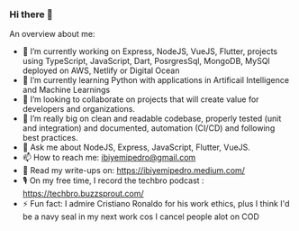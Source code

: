 ### Hi there 👋

An overview about me:

- 🔭 I’m currently working on Express, NodeJS, VueJS, Flutter, projects using TypeScript, JavaScript, Dart, PosrgresSql, MongoDB, MySQl deployed on AWS, Netlify or Digital Ocean
- 🌱 I’m currently learning Python with applications in Artificail Intelligence and Machine Learnings
- 👯 I’m looking to collaborate on projects that will create value for developers and organizations.
- 🎯 I’m really big on clean and readable codebase, properly tested (unit and integration) and documented, automation (CI/CD) and following best practices.
- 💬 Ask me about NodeJS, Express, JavaScript, Flutter, VueJS.
- 📫 How to reach me: ibiyemipedro@gmail.com
- 📠 Read my write-ups on: https://ibiyemipedro.medium.com/
- 🎙 On my free time, I record the techbro podcast : https://techbro.buzzsprout.com/
- ⚡ Fun fact: I admire Cristiano Ronaldo for his work ethics, plus I think I'd be a navy seal in my next work cos I cancel people alot on COD

